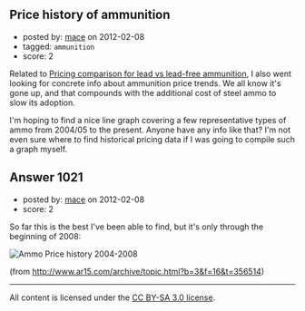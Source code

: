 ## Price history of ammunition

- posted by: [mace](https://stackexchange.com/users/-1/163-mace) on 2012-02-08
- tagged: `ammunition`
- score: 2

<p>Related to <a href="http://firearms.stackexchange.com/questions/1019/">Pricing comparison for lead vs lead-free ammunition</a>, I also went looking for concrete info about ammunition price trends. We all know it's gone up, and that compounds with the additional cost of steel ammo to slow its adoption.</p>

<p>I'm hoping to find a nice line graph covering a few representative types of ammo from 2004/05 to the present. Anyone have any info like that? I'm not even sure where to find historical pricing data if I was going to compile such a graph myself.</p>



## Answer 1021

- posted by: [mace](https://stackexchange.com/users/-1/163-mace) on 2012-02-08
- score: 2

<p>So far this is the best I've been able to find, but it's only through the beginning of 2008:</p>

<p><img src="http://i.stack.imgur.com/dazUn.gif" alt="Ammo Price history 2004-2008"></p>

<p>(from <a href="http://www.ar15.com/archive/topic.html?b=3&amp;f=16&amp;t=356514" rel="nofollow">http://www.ar15.com/archive/topic.html?b=3&amp;f=16&amp;t=356514</a>)</p>




---

All content is licensed under the [CC BY-SA 3.0 license](https://creativecommons.org/licenses/by-sa/3.0/).
